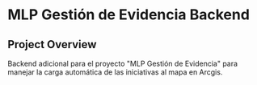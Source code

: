 # MLP Gestión de Evidencia Backend

## Project Overview

Backend adicional para el proyecto "MLP Gestión de Evidencia" para manejar la carga automática de las iniciativas al mapa en Arcgis.